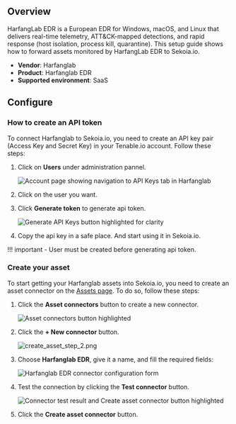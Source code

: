 
## Overview

HarfangLab EDR is a European EDR for Windows, macOS, and Linux that delivers real-time telemetry, ATT&CK-mapped detections, and rapid response (host isolation, process kill, quarantine). This setup guide shows how to forward assets monitored by HarfangLab EDR to Sekoia.io.

- **Vendor**: Harfanglab
- **Product**: Harfanglab EDR
- **Supported environment**: SaaS

## Configure

### How to create an API token

To connect Harfanglab to Sekoia.io, you need to create an API key pair (Access Key and Secret Key) in your
Tenable.io account. Follow these steps:

1. Click on **Users** under administration pannel.

    ![Account page showing navigation to API Keys tab in Harfanglab](/assets/operation_center/asset_connectors/device/users_button.png)

2. Click on the user you want.

3. Click **Generate token** to generate api token.

    ![Generate API Keys button highlighted for clarity](/assets/operation_center/asset_connectors/device/generate_button.png)

4. Copy the api key in a safe place. And start using it in Sekoia.io.

!!! important
    - User must be created before generating api token.


### Create your asset

To start getting your Harfanglab assets into Sekoia.io, you need to create an asset connector on the [Assets page](https://app.sekoia.io/assets). To do so, follow these steps:

1. Click the **Asset connectors** button to create a new connector.

    ![Asset connectors button highlighted](/assets/operation_center/asset_connectors/vulnerability/tenable/asset_connector_button.png)

2. Click the **+ New connector** button.
    
    ![create_asset_step_2.png](/assets/operation_center/asset_connectors/vulnerability/tenable/new_connector_button.png)

3. Choose **Harfanglab EDR**, give it a name, and fill the required fields:

    ![Harfanglab EDR connector configuration form](/assets/operation_center/asset_connectors/vulnerability/tenable/tenable_asset_connector.png)

4. Test the connection by clicking the **Test connector** button.

    ![Connector test result and Create asset connector button highlighted](/assets/operation_center/asset_connectors/device/harfanglab_page.png)

5. Click the **Create asset connector** button.

